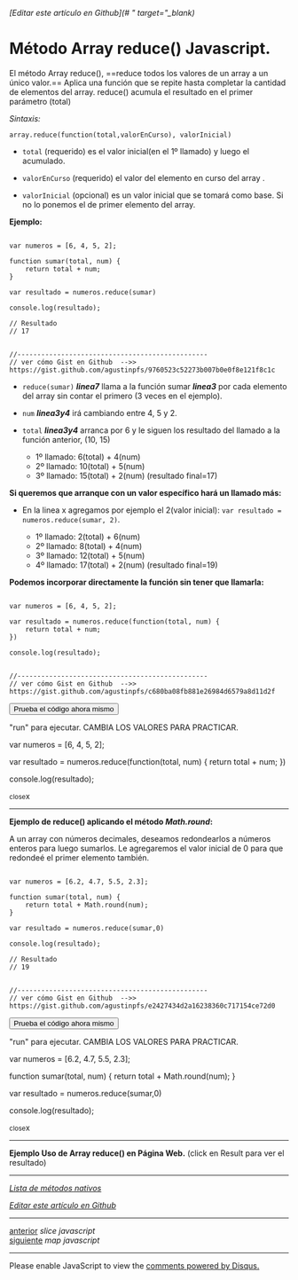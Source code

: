 <em>[Editar este artículo en Github](# " target="_blank)</em>

# Método Array reduce() Javascript.

El método Array reduce(), ==reduce todos los valores de un array a un único valor.== Aplica una función que se repite hasta completar la cantidad de elementos del array. 
reduce() acumula el resultado en el primer parámetro (total)

*Sintaxis:*

`array.reduce(function(total,valorEnCurso), valorInicial)`

* `total` (requerido) es el valor inicial(en el 1º llamado) y luego el acumulado.

* `valorEnCurso` (requerido) el valor del elemento en curso del array .

* `valorInicial` (opcional) es un valor inicial que se tomará como base. Si no lo ponemos el de primer elemento del array.

**Ejemplo:**

<!-- start code snippet: -->

<pre data-start="0"><code class="line-numbers language-javascript">
var numeros = [6, 4, 5, 2];

function sumar(total, num) {
    return total + num;
}

var resultado = numeros.reduce(sumar)

console.log(resultado); 

// Resultado
// 17


//------------------------------------------------
// ver cómo Gist en Github  -->> https://gist.github.com/agustinpfs/9760523c52273b007b0e0f8e121f8c1c
</code></pre>

<!-- end code snippet: -->

* `reduce(sumar)` _**linea7**_ llama a la función sumar _**linea3**_  por cada elemento del array sin contar el primero (3 veces en el ejemplo).

* `num` _**linea3y4**_ irá cambiando entre 4, 5 y 2.

* `total` _**linea3y4**_ arranca por 6 y le siguen los resultado del llamado a la función anterior, (10, 15)

    * 1º llamado: 6(total) + 4(num)
    * 2º llamado: 10(total) + 5(num)
    * 3º llamado: 15(total) + 2(num) (resultado final=17)

**Si queremos que arranque con un valor específico hará un llamado más:**

* En la linea x  agregamos por ejemplo el 2(valor inicial):  `var resultado = numeros.reduce(sumar, 2)`.

    * 1º llamado: 2(total) + 6(num)
    * 2º llamado: 8(total) + 4(num)
    * 3º llamado: 12(total) + 5(num)
    * 4º llamado: 17(total) + 2(num) (resultado final=19)


**Podemos incorporar directamente la función sin tener que llamarla:**

<!-- start code snippet: -->

<pre data-start="0"><code class="line-numbers language-javascript">
var numeros = [6, 4, 5, 2];

var resultado = numeros.reduce(function(total, num) {
    return total + num;
})

console.log(resultado);


//------------------------------------------------
// ver cómo Gist en Github  -->> https://gist.github.com/agustinpfs/c680ba08fb881e26984d6579a8d11d2f
</code></pre>

<!-- end code snippet: -->

<button class="post-content_button-console">Prueba el código ahora mismo</button>

<div class="post-content_console">

<p>"run" para ejecutar. <span class="post-content_console-mark">CAMBIA LOS VALORES PARA PRACTICAR.</span></p>
    
<div id="my-ele" >
  <script src="https://embed.tonicdev.com" data-element-id="my-ele" ></script>       
  var numeros = [6, 4, 5, 2];

  var resultado = numeros.reduce(function(total, num) {
      return total + num;
  })

  console.log(resultado);
</div>

<span class="post-content_buttonx-console"><small>close</small>x</span>
</div>

<hr>

**Ejemplo de reduce() aplicando el método _Math.round_:**

A un array con números decimales, deseamos redondearlos a números enteros para luego sumarlos.
Le agregaremos el valor inicial de 0 para que redondeé el primer elemento también.

<!-- start code snippet: -->

<pre data-start="0"><code class="line-numbers language-javascript">
var numeros = [6.2, 4.7, 5.5, 2.3];

function sumar(total, num) {
    return total + Math.round(num);
}

var resultado = numeros.reduce(sumar,0)

console.log(resultado); 

// Resultado
// 19


//------------------------------------------------
// ver cómo Gist en Github  -->> https://gist.github.com/agustinpfs/e2427434d2a16238360c717154ce72d0
</code></pre>

<!-- end code snippet: -->

<button class="post-content_button-console2">Prueba el código ahora mismo</button>

<div class="post-content_console2">

<p>"run" para ejecutar. <span class="post-content_console-mark">CAMBIA LOS VALORES PARA PRACTICAR.</span></p>
    
<div id="my-elem" >
  <script src="https://embed.tonicdev.com" data-element-id="my-elem" ></script>       
  var numeros = [6.2, 4.7, 5.5, 2.3];

  function sumar(total, num) {
      return total + Math.round(num);
  }

  var resultado = numeros.reduce(sumar,0)

  console.log(resultado); 
</div>

<span class="post-content_buttonx-console2"><small>close</small>x</span>
</div>


<hr>

**Ejemplo Uso de Array reduce() en Página Web.**
(click en Result para ver el resultado)

<script async src="https://jsfiddle.net/Pandawebs/qzmcyat1/embed/html,result/">
</script>

<!-- Código del fiddle:

<!DOCTYPE html>
<html>
  <body>
  
    <p>Promedios</p>
    
    <ul>
      <li>2.3</li>
      <li>5.5</li>
      <li>4.7</li>
      <li>6.2</li>
    </ul>
    
    <button onclick="miFuncion()">Sumar notas como enteros</button>

    <p id="demo"></p>

    <script>
      var numeros = [6.2, 4.7, 5.5, 2.3];

      function sumar(total, num) {
        return total + Math.round(num);
      }

      function miFuncion() {

        var resultado = numeros.reduce(sumar, 0)
        document.getElementById("demo").innerHTML = resultado;
      }

    </script>

  </body>
</html>

-->

<hr>

[*Lista de métodos nativos*](#)

<em>[Editar este artículo en Github](#)</em>

<hr>
<div class="post-content_next">
  <div class="post-content_next-left">
    <a href="http://localhost:2368/slice-javascript">anterior</a>
    <i>slice javascript</i>
  </div>
  <div class="post-content_next-right">
    <a href="http://localhost:2368/map-javascript">siguiente</a>
    <i>map javascript</i>
  </div>
</div>
<hr>

<div id="disqus_thread"></div>
<script>

/**
 *  RECOMMENDED CONFIGURATION VARIABLES: EDIT AND UNCOMMENT THE SECTION BELOW TO INSERT DYNAMIC VALUES FROM YOUR PLATFORM OR CMS.
 *  LEARN WHY DEFINING THESE VARIABLES IS IMPORTANT: https://disqus.com/admin/universalcode/#configuration-variables */
/*
var disqus_config = function () {
    this.page.url = PAGE_URL;  // Replace PAGE_URL with your page's canonical URL variable
    this.page.identifier = PAGE_IDENTIFIER; // Replace PAGE_IDENTIFIER with your page's unique identifier variable
};
*/
(function() { // DON'T EDIT BELOW THIS LINE
    var d = document, s = d.createElement('script');
    s.src = '//pandawebs.disqus.com/embed.js';
    s.setAttribute('data-timestamp', +new Date());
    (d.head || d.body).appendChild(s);
})();
</script>
<noscript>Please enable JavaScript to view the <a href="https://disqus.com/?ref_noscript">comments powered by Disqus.</a></noscript>
